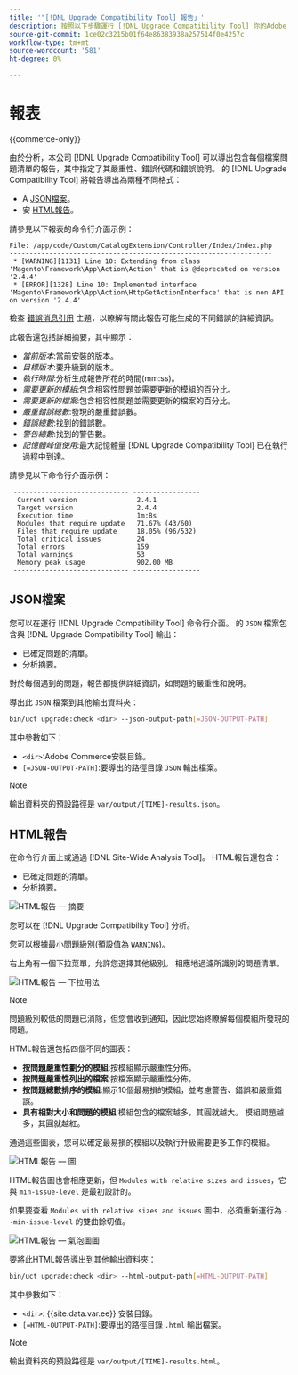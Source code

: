```yaml
---
title: '"[!DNL Upgrade Compatibility Tool] 報告」'
description: 按照以下步驟運行 [!DNL Upgrade Compatibility Tool] 你的Adobe Commerce計畫。
source-git-commit: 1ce02c3215b01f64e86383938a257514f0e4257c
workflow-type: tm+mt
source-wordcount: '581'
ht-degree: 0%

---
```



# 報表

{{commerce-only}}

由於分析，本公司 [!DNL Upgrade Compatibility Tool] 可以導出包含每個檔案問題清單的報告，其中指定了其嚴重性、錯誤代碼和錯誤說明。 的 [!DNL Upgrade Compatibility Tool] 將報告導出為兩種不同格式：

- A [JSON檔案](reports.md#json-file)。
- 安 [HTML報告](reports.md#html-report)。

請參見以下報表的命令行介面示例：

```terminal
File: /app/code/Custom/CatalogExtension/Controller/Index/Index.php
------------------------------------------------------------------
 * [WARNING][1131] Line 10: Extending from class 'Magento\Framework\App\Action\Action' that is @deprecated on version '2.4.4'
 * [ERROR][1328] Line 10: Implemented interface 'Magento\Framework\App\Action\HttpGetActionInterface' that is non API on version '2.4.4'
```

檢查 [錯誤消息引用](../upgrade-compatibility-tool/error-messages.md) 主題，以瞭解有關此報告可能生成的不同錯誤的詳細資訊。

此報告還包括詳細摘要，其中顯示：

- *當前版本*:當前安裝的版本。
- *目標版本*:要升級到的版本。
- *執行時間*:分析生成報告所花的時間(mm:ss)。
- *需要更新的模組*:包含相容性問題並需要更新的模組的百分比。
- *需要更新的檔案*:包含相容性問題並需要更新的檔案的百分比。
- *嚴重錯誤總數*:發現的嚴重錯誤數。
- *錯誤總數*:找到的錯誤數。
- *警告總數*:找到的警告數。
- *記憶體峰值使用*:最大記憶體量 [!DNL Upgrade Compatibility Tool] 已在執行過程中到達。

請參見以下命令行介面示例：

```terminal
 ----------------------------- ----------------- 
  Current version               2.4.1            
  Target version                2.4.4            
  Execution time                1m:8s            
  Modules that require update   71.67% (43/60)   
  Files that require update     18.05% (96/532)  
  Total critical issues         24               
  Total errors                  159              
  Total warnings                53               
  Memory peak usage             902.00 MB        
 ----------------------------- ----------------- 
```

## JSON檔案

您可以在運行 [!DNL Upgrade Compatibility Tool] 命令行介面。 的 `JSON` 檔案包含與 [!DNL Upgrade Compatibility Tool] 輸出：

- 已確定問題的清單。
- 分析摘要。

對於每個遇到的問題，報告都提供詳細資訊，如問題的嚴重性和說明。

導出此 `JSON` 檔案到其他輸出資料夾：

```bash
bin/uct upgrade:check <dir> --json-output-path[=JSON-OUTPUT-PATH]
```

其中參數如下：

- `<dir>`:Adobe Commerce安裝目錄。
- `[=JSON-OUTPUT-PATH]`:要導出的路徑目錄 `JSON` 輸出檔案。

>[!NOTE]
>
> 輸出資料夾的預設路徑是 `var/output/[TIME]-results.json`。

## HTML報告

在命令行介面上或通過 [!DNL Site-Wide Analysis Tool]。 HTML報告還包含：

- 已確定問題的清單。
- 分析摘要。

![HTML報告 — 摘要](../../assets/upgrade-guide/uct-html-summary.png)

您可以在 [!DNL Upgrade Compatibility Tool] 分析。

您可以根據最小問題級別(預設值為 `WARNING`)。

右上角有一個下拉菜單，允許您選擇其他級別。 相應地過濾所識別的問題清單。

![HTML報告 — 下拉用法](../../assets/upgrade-guide/uct-html-filtered-issues-list.png)

>[!NOTE]
>
> 問題級別較低的問題已消除，但您會收到通知，因此您始終瞭解每個模組所發現的問題。

HTML報告還包括四個不同的圖表：

- **按問題嚴重性劃分的模組**:按模組顯示嚴重性分佈。
- **按問題嚴重性列出的檔案**:按檔案顯示嚴重性分佈。
- **按問題總數排序的模組**:顯示10個最易損的模組，並考慮警告、錯誤和嚴重錯誤。
- **具有相對大小和問題的模組**:模組包含的檔案越多，其圓就越大。 模組問題越多，其圓就越紅。

通過這些圖表，您可以確定最易損的模組以及執行升級需要更多工作的模組。

![HTML報告 — 圖](../../assets/upgrade-guide/uct-html-diagrams.png)

HTML報告圖也會相應更新，但 `Modules with relative sizes and issues`，它與 `min-issue-level` 是最初設計的。

如果要查看 `Modules with relative sizes and issues` 圖中，必須重新運行為 `--min-issue-level` 的雙曲餘切值。

![HTML報告 — 氣泡圖圖](../../assets/upgrade-guide/uct-html-filtered-diagrams.png)

要將此HTML報告導出到其他輸出資料夾：

```bash
bin/uct upgrade:check <dir> --html-output-path[=HTML-OUTPUT-PATH]
```

其中參數如下：

- `<dir>`: {{site.data.var.ee}} 安裝目錄。
- `[=HTML-OUTPUT-PATH]`:要導出的路徑目錄 `.html` 輸出檔案。

>[!NOTE]
>
> 輸出資料夾的預設路徑是 `var/output/[TIME]-results.html`。
